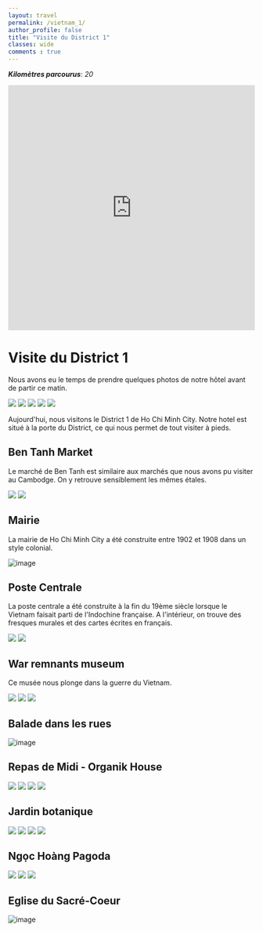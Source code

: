 ```yaml
---
layout: travel
permalink: /vietnam_1/
author_profile: false
title: "Visite du District 1"
classes: wide
comments : true
---
```


<!-- jQuery 1.8 or later, 33 KB -->
<script src="https://ajax.googleapis.com/ajax/libs/jquery/1.11.1/jquery.min.js"></script>

<!-- Fotorama from CDNJS, 19 KB -->
<link  href="https://cdnjs.cloudflare.com/ajax/libs/fotorama/4.6.4/fotorama.css" rel="stylesheet">
<script src="https://cdnjs.cloudflare.com/ajax/libs/fotorama/4.6.4/fotorama.js"></script>

***Kilomètres parcourus***: *20*

<iframe src="https://www.google.com/maps/d/u/0/embed?mid=1Df5saE7e0SYEymag0BtCx18PvRqeUQb-" width="100%" height="500" frameBorder="0"></iframe>

<br>

# Visite du District 1

Nous avons eu le temps de prendre quelques photos de notre hôtel avant de partir ce matin.

<div class="fotorama">
  <img src="https://drive.google.com/uc?id=1QdKh6AFn9cwAk1CigLbKkjkG-Ul_qmps">
  <img src="https://drive.google.com/uc?id=174UglTO2Okp3FEeYh44-GS3SkYmgE9Rt">
  <img src="https://drive.google.com/uc?id=1oUQEIm97anBJQbfitv680x90ERqyTZ6i">
  <img src="https://drive.google.com/uc?id=1GoxhBq6wftu6_kUSEp4d_YUXgFQW2Hk0">
  <img src="https://drive.google.com/uc?id=1-yCYySzxmPMFF3xGdjRoQA0GXKQL4RX4">
</div>

Aujourd'hui, nous visitons le District 1 de Ho Chi Minh City. Notre hotel est situé à la porte du District, ce qui nous permet de tout visiter à pieds.

## Ben Tanh Market

Le marché de Ben Tanh est similaire aux marchés que nous avons pu visiter au Cambodge. On y retrouve sensiblement les mêmes étales.

<div class="fotorama">
  <img src="https://drive.google.com/uc?id=19dPE1P58bEvOtpSFDdG0Y2pR6K5y_6FL">
  <img src="https://drive.google.com/uc?id=1amybUZNpTNsP4KdkPxsK-WtuLbSUoRZM">
</div>

## Mairie

La mairie de Ho Chi Minh City a été construite entre 1902 et 1908 dans un style colonial.

![image](https://drive.google.com/uc?id=1w8RrfjIArKmJrhuFN5LWarJ8Wgbqo2NR)

## Poste Centrale

La poste centrale a été construite à la fin du 19ème siècle lorsque le Vietnam faisait parti de l'Indochine française. A l'intérieur, on trouve des fresques murales et des cartes écrites en français.

<div class="fotorama">
  <img src="https://drive.google.com/uc?id=1QHr_-OpxT0ffMwZNo_EW_a1z-pMPFBwF">
  <img src="https://drive.google.com/uc?id=1y1lS0qbfbBJ3DR_jkt7AMr74QrcEaDoJ">
</div>

## War remnants museum

Ce musée nous plonge dans la guerre du Vietnam.

<div class="fotorama">
  <img src="https://drive.google.com/uc?id=13OrVHaV8xYW5rPi3ixu42KPg3mGS5DOp">
  <img src="https://drive.google.com/uc?id=1UjWpfTzcR0zLnspNj_pOPU8vT1n647C4">
  <img src="https://drive.google.com/uc?id=1WEVjr5Sq__WS-IlDmQkHO0P7dK-nCZeN">
</div>

## Balade dans les rues

![image](https://drive.google.com/uc?id=1lCuSQkaxbuFAxfdP1cAyumWHYap9_LiQ)

## Repas de Midi - Organik House

<div class="fotorama">
  <img src="https://drive.google.com/uc?id=1hLdKLCkBm92rIkbahXoSbJdRk7Tv7iWI">
  <img src="https://drive.google.com/uc?id=1F3_v_nkpTf79LgP8-1PMzHOQ1yEloGpM">
  <img src="https://drive.google.com/uc?id=1MrgGyEVug5RETOc73jife0wiZFqLUHz7">
  <img src="https://drive.google.com/uc?id=1FkkNOEvLt7T2eFuNXFAojGsW9-SIq0TE">
</div>

## Jardin botanique

<div class="fotorama">
  <img src="https://drive.google.com/uc?id=1p2nYVHRdjzhcrpKTT08THK0Vrau9IFRu">
  <img src="https://drive.google.com/uc?id=1qUtoJmQnLqxpn8L1A2kdpubJq6rHvCEj">
  <img src="https://drive.google.com/uc?id=1Cum-MjZBfFdQ3SBUyR1x-NdMZ0xY3qwL">
  <img src="https://drive.google.com/uc?id=1hPDF4xYUqtCmfgKvxR9gQJCny-fNM5bA">
</div>

## Ngọc Hoàng Pagoda

<div class="fotorama">
  <img src="https://drive.google.com/uc?id=1x8LGru4QWcQ_ptCbA-eJjsApBuOg8KiQ">
  <img src="https://drive.google.com/uc?id=1e6bsD35IgFuLFOL18B8-zNEDBCUGSzvM">
  <img src="https://drive.google.com/uc?id=1aB0X8KILyYXuuQ55tQ51qCX7dGSW_Rx6">
</div>

## Eglise du Sacré-Coeur

![image](https://drive.google.com/uc?id=1nuqKej5xe5ewm4JSQFQv-9XhC1WcMEGC)
